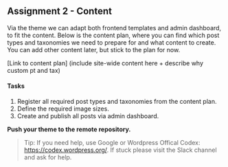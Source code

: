 ##  Assignment 2 - Content
Via the theme we can adapt both frontend templates and admin dashboard, to fit the content. Below is the content plan, where you can find which post types and taxonomies we need to prepare for and what content to create. You can add other content later, but stick to the plan for now.

[Link to content plan] (include site-wide content here + describe why custom pt and tax)

#### Tasks
1. Register all required post types and taxonomies from the content plan.
1. Define the required image sizes.
2. Create and publish all posts via admin dashboard.

**Push your theme to the remote repository.**

> Tip: If you need help, use Google or Wordpress Offical Codex: https://codex.wordpress.org/. If stuck please visit the Slack channel and ask for help.
